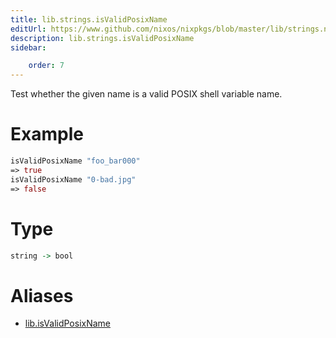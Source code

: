 ```yaml
---
title: lib.strings.isValidPosixName
editUrl: https://www.github.com/nixos/nixpkgs/blob/master/lib/strings.nix#L651C22
description: lib.strings.isValidPosixName
sidebar:

    order: 7
---
```


Test whether the given name is a valid POSIX shell variable name.

# Example

```nix
isValidPosixName "foo_bar000"
=> true
isValidPosixName "0-bad.jpg"
=> false
```

# Type

```haskell
string -> bool
```


# Aliases

- [lib.isValidPosixName](/reference/libisValidPosixName)


